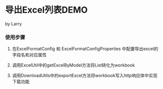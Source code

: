 # 导出Excel列表DEMO

by Larry

### 使用步骤

1. 在ExcelFormatConfig 和 ExcelFormatConfigProperties 中配置导出excel的字段名和对应属性

2. 调用ExcelUtil中的getExcelByModel方法将List<Model>转化为workbook

3. 调用DownloadUtils中的exportExcel方法将workbook写入http响应体中实现下载功能
